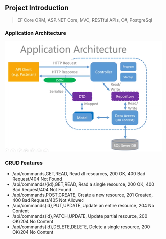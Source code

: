 ## Project Introduction
>EF Core ORM, ASP.NET Core, MVC, RESTful APIs, C#, PostgreSql

### Application Architecture
<img src="/image/App_Architecture.png" alt="App_Architecture" width="600"/>


### CRUD Features
- /api/commands,GET,READ, Read all resources, 200 OK, 400 Bad Request/404 Not Found
- /api/commands/{id},GET,READ, Read a single resource, 200 OK, 400 Bad Request/404 Not Found
- /api/commands,POST,CREATE, Create a new resource, 201 Created, 400 Bad Request/405 Not Allowed
- /api/commands{id},PUT,UPDATE, Update an entire resource, 204 No Content
- /api/commands{id},PATCH,UPDATE, Update partial resource, 200 OK/204 No Content
- /api/commands{id},DELETE,DELETE, Delete a single resource, 200 OK/204 No Content